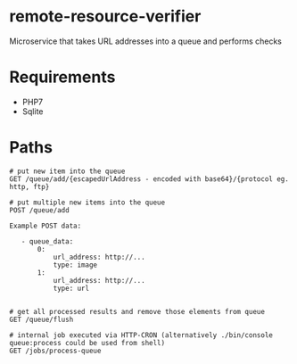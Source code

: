 # remote-resource-verifier
Microservice that takes URL addresses into a queue and performs checks

# Requirements
- PHP7
- Sqlite

# Paths

```
# put new item into the queue
GET /queue/add/{escapedUrlAddress - encoded with base64}/{protocol eg. http, ftp}

# put multiple new items into the queue
POST /queue/add

Example POST data:

   - queue_data:
       0: 
           url_address: http://...
           type: image
       1:
           url_address: http://...
           type: url
           

# get all processed results and remove those elements from queue
GET /queue/flush

# internal job executed via HTTP-CRON (alternatively ./bin/console queue:process could be used from shell)
GET /jobs/process-queue
```
